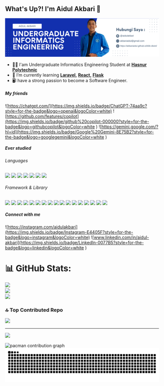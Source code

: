 ## What's Up?! I'm Aidul Akbari 👋

![Aidul Akbari](img/background%20linkedin.png)


- 🧑‍💻 I'am Undergraduate Informatics Engineering Student at [**Hasnur Polytechnic**](https://polihasnur.ac.id/)
- 🌱 I’m currently learning [**Laravel,**](https://laravel.com) [**React,**](https://react.dev/) [**Flask**](https://flask.palletsprojects.com/)
- 🖥️I have a strong passion to become a Software Engineer.

##### My friends
![https://chatgpt.com/](https://img.shields.io/badge/ChatGPT-74aa9c?style=for-the-badge&logo=openai&logoColor=white) ![https://github.com/features/copilot](https://img.shields.io/badge/github%20copilot-000000?style=for-the-badge&logo=githubcopilot&logoColor=white
) ![https://gemini.google.com/?hl=id](https://img.shields.io/badge/Google%20Gemini-8E75B2?style=for-the-badge&logo=googlegemini&logoColor=white
)

##### Ever studied
###### Languages
<img src="https://img.shields.io/badge/C-00599C?style=for-the-badge&logo=c&logoColor=white" /> <img src="https://img.shields.io/badge/HTML5-E34F26?style=for-the-badge&logo=html5&logoColor=white" /> <img src="https://img.shields.io/badge/CSS3-1572B6?style=for-the-badge&logo=css3&logoColor=white" /> <img src="https://img.shields.io/badge/JavaScript-323330?style=for-the-badge&logo=javascript&logoColor=F7DF1E" /> <img src="https://img.shields.io/badge/json-5E5C5C?style=for-the-badge&logo=json&logoColor=white" /> <img src="https://img.shields.io/badge/Leaflet-199900?style=for-the-badge&logo=Leaflet&logoColor=white" /> <img src="https://img.shields.io/badge/Python-FFD43B?style=for-the-badge&logo=python&logoColor=blue" />

###### Framework & Library
<img src="https://img.shields.io/badge/Apache-D22128?style=for-the-badge&logo=Apache&logoColor=white" /> <img src="https://img.shields.io/badge/Bootstrap-563D7C?style=for-the-badge&logo=bootstrap&logoColor=white" /> <img src="https://img.shields.io/badge/Chart%20js-FF6384?style=for-the-badge&logo=chartdotjs&logoColor=white" /> <img src="https://img.shields.io/badge/Composer-885630?style=for-the-badge&logo=Composer&logoColor=white" /> <img src="https://img.shields.io/badge/Flask-000000?style=for-the-badge&logo=flask&logoColor=white" /> <img src="https://img.shields.io/badge/Font_Awesome-339AF0?style=for-the-badge&logo=fontawesome&logoColor=white" /> <img src="https://img.shields.io/badge/jQuery-0769AD?style=for-the-badge&logo=jquery&logoColor=white" /> <img src="https://img.shields.io/badge/Laragon-0E83CD?style=for-the-badge&logo=Laragon&logoColor=white" /> <img src="https://img.shields.io/badge/Laravel-FF2D20?style=for-the-badge&logo=laravel&logoColor=white" /> <img src="https://img.shields.io/badge/Markdown-000000?style=for-the-badge&logo=markdown&logoColor=white" /> <img src="https://img.shields.io/badge/Node%20js-339933?style=for-the-badge&logo=nodedotjs&logoColor=white" /> <img src="https://img.shields.io/badge/npm-CB3837?style=for-the-badge&logo=npm&logoColor=white" /> <img src="https://img.shields.io/badge/OpenStreetMap-7EBC6F?style=for-the-badge&logo=OpenStreetMap&logoColor=white" /> <img src="https://img.shields.io/badge/pypi-3775A9?style=for-the-badge&logo=pypi&logoColor=white" /> <img src="https://img.shields.io/badge/React-20232A?style=for-the-badge&logo=react&logoColor=61DAFB" /> <img src="https://img.shields.io/badge/Tailwind_CSS-38B2AC?style=for-the-badge&logo=tailwind-css&logoColor=white" /> <img src="https://img.shields.io/badge/Xampp-F37623?style=for-the-badge&logo=xampp&logoColor=white" />

##### Connect with me

![https://instagram.com/aidulakbari](https://img.shields.io/badge/Instagram-E4405F?style=for-the-badge&logo=instagram&logoColor=white) ![www.linkedin.com/in/aidul-akbari](https://img.shields.io/badge/LinkedIn-0077B5?style=for-the-badge&logo=linkedin&logoColor=white
)


# 📊 GitHub Stats:
![](https://github-readme-stats.vercel.app/api?username=akbariaidul&theme=chartreuse-dark&hide_border=false&include_all_commits=false&count_private=false)<br/>
![](https://nirzak-streak-stats.vercel.app/?user=akbariaidul&theme=chartreuse-dark&hide_border=false)<br/>
![](https://github-readme-stats.vercel.app/api/top-langs/?username=akbariaidul&theme=chartreuse-dark&hide_border=false&include_all_commits=false&count_private=false&layout=compact)

### 🔝 Top Contributed Repo
![](https://github-contributor-stats.vercel.app/api?username=akbariaidul&limit=5&theme=dark&combine_all_yearly_contributions=true)

---
[![](https://visitcount.itsvg.in/api?id=akbariaidul&icon=0&color=0)](https://visitcount.itsvg.in)

<picture>
    <source media="(prefers-color-scheme: dark)" srcset="https://raw.githubusercontent.com/akbariaidul/akbariaidul/output/pacman-contribution graph-dark.svg">
    <source media="(prefers-color-scheme: light)" srcset="https://raw.githubusercontent.com/akbariaidul/akbariaidul/output/pacman-contribution-graph.svg">
    <img alt="pacman contribution graph" src="https://raw.githubusercontent.com/akbariaidul/akbariaidul/output/pacman-contribution-graph.svg">
</picture>

<img src="https://raw.githubusercontent.com/akbariaidul/akbariaidul/output/snake.svg" alt="Snake animation" />